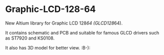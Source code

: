 # Graphic-LCD-128-64
New Altium library for Graphic LCD 128*64 (GLCD128*64).

It contains schematic and PCB and suitable for famous GLCD drivers such as ST7920 and KS0108.

It also has 3D model for better view. :B-):
